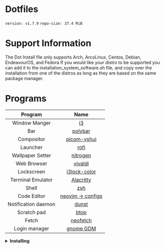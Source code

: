 # Dotfiles
<p><code>version: v1.7.9</code> <code>repo-size: 37.4 MiB</code></p>

# Support Information
The Dot Install file only supports Arch, ArcoLinux, Centos, Debian, EndeavourOS, and Fedora
If you would like your distro to be supported you can add it to the installation_system_software.sh file, and copy over the installation from one of the distros as long as they are based on the same package manager.

# Programs

|       Program       |                                                             Name                                                              |
| :-----------------: | :---------------------------------------------------------------------------------------------------------------------------: |
|    Window Manger    |                                         [i3](https://github.com/baskerville/bspwm)                                            |
|         Bar         |                                         [polybar](https://github.com/polybar/polybar)                                         |
|     Compositor      |                                      [picom-yshui](https://github.com/yshui/picom)                                            |
|      Launcher       |                                          [rofi](https://github.com/davatorium/rofi)                                           |
|  Wallpaper Setter   |                                              [nitrogen](https://github.com/l3ib/nitrogen)                                     |
|     Web Browser     |                                     [vivaldi](https://vivaldi.com/desktop/)                                                   |
|     Lockscreen      |                                   [i3lock-color](https://github.com/Raymo111/i3lock-color)                                    |
|  Terminal Emulator  |                                      [Alacritty](https://github.com/alacritty/alacritty)                                      |
|        Shell        |                                                  [zsh](https://www.zsh.org)                                                   |
|     Code Editor     |                                 [neovim -> configs](https://github.com/AXWTV/Dotfiles/tree/main/.config/nvim)                 |
| Notification daemon |                                              [dunst](https://dunst-project.org/)                                              |
|     Scratch pad     |                                           [btop](https://github.com/aristocratos/btop)                                           |
|        Fetch        |                                     [neofetch](https://github.com/AXWTV/Dotfiles/tree/main/.config/neofetch)                  |
|    Login manager    |                                        [gnome GDM](https://github.com/gdm-settings/gdm-settings)                              |

<details>
    <summary><b>Installing</b></summary>
Clone into your <code>$HOME</code> directory  
  <br>

```bash
cd && git clone https://github.com/AXWTV/Dotfiles.git
```
<br>

```bash
cd ~/Dotfiles/
```
Run <code>DotFile_X.sh</code>
```bash
./DotFile_X.sh
```
<br>

Run the all the options one by one, and run the <code>>[1] config File </code> again.

```bash
┌────────────────────────────────────────────────────┐
│ [1]  .Config Files                                 │
│ [2]  Installation system software                  │ 
│ [3]  Install oh-my-zsh                             │
│ [4]  Build Picom                                   │
│ [5]  .zshrc cp error                               │
│ [6]  Fonts                                         │
│ [0]  Exit                                          │
└────────────────────────────────────────────────────┘
 ❯ Enter option:
``` 
<br>
My <code>Wallpaper repo</code> https://github.com/AXWTV/AXWTV_AniWall
<br>
</details>


